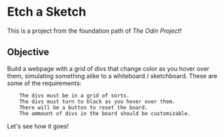 # Etch a Sketch
This is a project from the foundation path of *The Odin Project*!

## Objective
Build a webpage with a grid of divs that change color as you hover over them, simulating something alike to a whiteboard / sketchboard. 
These are some of the requirements:

        The divs must be in a grid of sorts.
        The divs must turn to black as you hover over them.
        There will be a button to reset the board.
        The ammount of divs in the board should be customizable. 

Let's see how it goes!